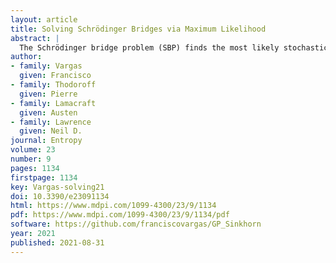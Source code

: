 ```yaml
---
layout: article
title: Solving Schrödinger Bridges via Maximum Likelihood
abstract: |
  The Schrödinger bridge problem (SBP) finds the most likely stochastic evolution between two probability distributions given a prior stochastic evolution. As well as applications in the natural sciences, problems of this kind have important applications in machine learning such as dataset alignment and hypothesis testing. Whilst the theory behind this problem is relatively mature, scalable numerical recipes to estimate the Schrödinger bridge remain an active area of research. Our main contribution is the proof of equivalence between solving the SBP and an autoregressive maximum likelihood estimation objective. This formulation circumvents many of the challenges of density estimation and enables direct application of successful machine learning techniques. We propose a numerical procedure to estimate SBPs using Gaussian process and demonstrate the practical usage of our approach in numerical simulations and experiments.
author:
- family: Vargas
  given: Francisco
- family: Thodoroff
  given: Pierre
- family: Lamacraft
  given: Austen
- family: Lawrence
  given: Neil D. 
journal: Entropy
volume: 23
number: 9
pages: 1134
firstpage: 1134
key: Vargas-solving21
doi: 10.3390/e23091134
html: https://www.mdpi.com/1099-4300/23/9/1134
pdf: https://www.mdpi.com/1099-4300/23/9/1134/pdf
software: https://github.com/franciscovargas/GP_Sinkhorn
year: 2021
published: 2021-08-31
---
```


